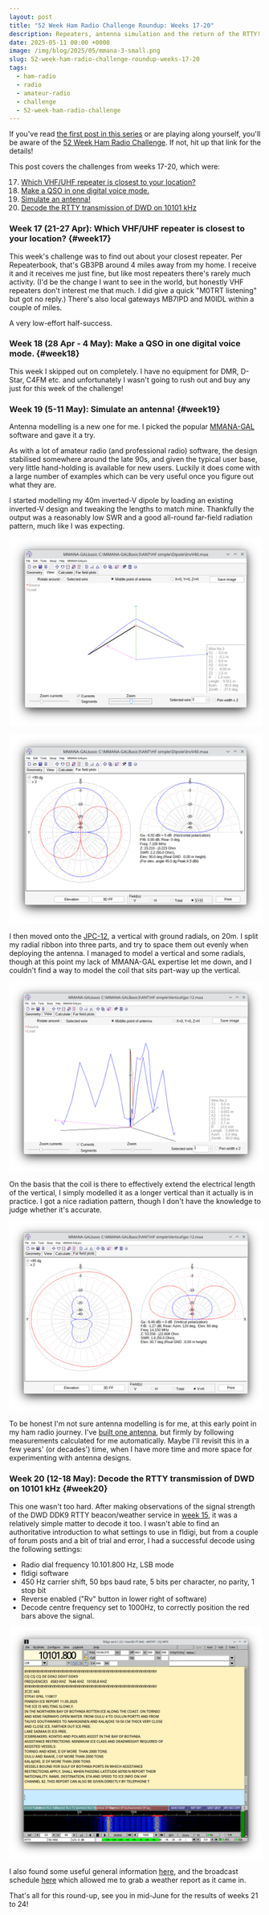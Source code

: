 ```yaml
---
layout: post
title: "52 Week Ham Radio Challenge Roundup: Weeks 17-20"
description: Repeaters, antenna simulation and the return of the RTTY!
date: 2025-05-11 00:00 +0000
image: /img/blog/2025/05/mmana-3-small.png
slug: 52-week-ham-radio-challenge-roundup-weeks-17-20
tags:
  - ham-radio
  - radio
  - amateur-radio
  - challenge
  - 52-week-ham-radio-challenge
---
```


If you've read [the first post in this series](/blog/52-week-ham-radio-challenge-roundup-weeks-1-4/) or are playing along yourself, you'll be aware of the [52 Week Ham Radio Challenge](https://hamchallenge.org/). If not, hit up that link for the details!

This post covers the challenges from weeks 17-20, which were:

<ol start="17">
  <li><a href="#week17">Which VHF/UHF repeater is closest to your location?</a></li>
  <li><a href="#week18">Make a QSO in one digital voice mode.</a></li>
  <li><a href="#week19">Simulate an antenna!</a></li>
  <li><a href="#week20">Decode the RTTY transmission of DWD on 10101 kHz</a></li>
</ol>

### Week 17 (21-27 Apr): Which VHF/UHF repeater is closest to your location? {#week17}

This week's challenge was to find out about your closest repeater. Per Repeaterbook, that's GB3PB around 4 miles away from my home. I receive it and it receives me just fine, but like most repeaters there's rarely much activity. (I'd be the change I want to see in the world, but honestly VHF repeaters don't interest me that much. I did give a quick "M0TRT listening" but got no reply.) There's also local gateways MB7IPD and M0IDL within a couple of miles.

A very low-effort half-success.

### Week 18 (28 Apr - 4 May): Make a QSO in one digital voice mode. {#week18}

This week I skipped out on completely. I have no equipment for DMR, D-Star, C4FM etc. and unfortunately I wasn't going to rush out and buy any just for this week of the challenge!

### Week 19 (5-11 May): Simulate an antenna! {#week19}

Antenna modelling is a new one for me. I picked the popular [MMANA-GAL](http://gal-ana.de/basicmm/en/) software and gave it a try.

As with a lot of amateur radio (and professional radio) software, the design stabilised somewhere around the late 90s, and given the typical user base, very little hand-holding is available for new users. Luckily it does come with a large number of examples which can be very useful once you figure out what they are.

I started modelling my 40m inverted-V dipole by loading an existing inverted-V design and tweaking the lengths to match mine. Thankfully the output was a reasonably low SWR and a good all-round far-field radiation pattern, much like I was expecting.

![MMANA-GAL screenshot showing a diagram of an inverted-V antenna](/img/blog/2025/05/mmana-1.png)

![MMANA-GAL screenshot showing the radiation pattern of an inverted-V antenna](/img/blog/2025/05/mmana-2.png)

I then moved onto the [JPC-12](/blog/pac-12-clone-antenna-review/), a vertical with ground radials, on 20m. I split my radial ribbon into three parts, and try to space them out evenly when deploying the antenna. I managed to model a vertical and some radials, though at this point my lack of MMANA-GAL expertise let me down, and I couldn't find a way to model the coil that sits part-way up the vertical.

![MMANA-GAL screenshot showing a diagram of a vertical antenna](/img/blog/2025/05/mmana-3.png)

On the basis that the coil is there to effectively extend the electrical length of the vertical, I simply modelled it as a longer vertical than it actually is in practice. I got a nice radiation pattern, though I don't have the knowledge to judge whether it's accurate.

![MMANA-GAL screenshot showing the radiation pattern of a vertical antenna](/img/blog/2025/05/mmana-4.png)

To be honest I'm not sure antenna modelling is for me, at this early point in my ham radio journey. I've [built one antenna](/projects/radioshack/2e0uxv-random-shit-i-found-in-my-shed-antenna/), but firmly by following measurements calculated for me automatically. Maybe I'll revisit this in a few years' (or decades') time, when I have more time and more space for experimenting with antenna designs.

### Week 20 (12-18 May): Decode the RTTY transmission of DWD on 10101 kHz {#week20}

This one wasn't too hard. After making observations of the signal strength of the DWD DDK9 RTTY beacon/weather service in [week 15](/blog/52-week-ham-radio-challenge-roundup-weeks-13-16/#week15), it was a relatively simple matter to decode it too. I wasn't able to find an authoritative introduction to what settings to use in fldigi, but from a couple of forum posts and a bit of trial and error, I had a successful decode using the following settings:

* Radio dial frequency 10.101.800 Hz, LSB mode
* fldigi software
* 450 Hz carrier shift, 50 bps baud rate, 5 bits per character, no parity, 1 stop bit
* Reverse enabled ("Rv" button in lower right of software)
* Decode centre frequency set to 1000Hz, to correctly position the red bars above the signal.

![fldigi screenshot showing a decode of the DWD DDK9 RTTY beacon](/img/blog/2025/05/ddk9.png)

I also found some useful general information [here](http://weather.mailasail.com/franks-weather/radio-teletype-weather-broadcasts), and the broadcast schedule [here](https://www.dwd.de/EN/specialusers/shipping/broadcast_en/broadcast_rtty_1_092023.pdf?__blob=publicationFile&v=2) which allowed me to grab a weather report as it came in.

That's all for this round-up, see you in mid-June for the results of weeks 21 to 24!